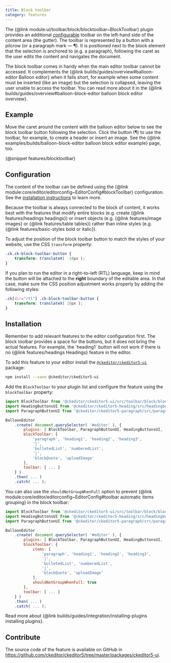 ```yaml
---
title: Block toolbar
category: features
---
```


The {@link module:ui/toolbar/block/blocktoolbar~BlockToolbar} plugin provides an additional [configurable](#configuration) toolbar on the left-hand side of the content area (the gutter). The toolbar is represented by a button with a pilcrow (or a paragraph mark &mdash; &#182;). It is positioned next to the block element that the selection is anchored to (e.g. a paragraph), following the caret as the user edits the content and navigates the document.

The block toolbar comes in handy when the main editor toolbar cannot be accessed. It complements the {@link builds/guides/overview#balloon-editor Balloon editor} when it falls short, for example when some content must be inserted (like an image) but the selection is collapsed, leaving the user unable to access the toolbar. You can read more about it in the {@link builds/guides/overview#balloon-block-editor balloon block editor overview}.

## Example

<info-box hint>
	Move the caret around the content with the balloon editor below to see the block toolbar button following the selection. Click the button (&#182;) to use the toolbar, for example, to create a header or insert an image. See the {@link examples/builds/balloon-block-editor balloon block editor example} page, too.
</info-box>

{@snippet features/blocktoolbar}

## Configuration

The content of the toolbar can be defined using the {@link module:core/editor/editorconfig~EditorConfig#blockToolbar} configuration. See the [installation instructions](#installation) to learn more.

<info-box hint>
	Because the toolbar is always connected to the block of content, it works best with the features that modify entire blocks (e.g. create {@link features/headings headings}) or insert objects (e.g. {@link features/image images} or {@link features/table tables}) rather than inline styles (e.g. {@link features/basic-styles bold or italic}).
</info-box>

To adjust the position of the block toolbar button to match the styles of your website, use the CSS `transform` property:

```css
.ck.ck-block-toolbar-button {
	transform: translateX( -10px );
}
```

If you plan to run the editor in a right–to–left (RTL) language, keep in mind the button will be attached to the **right** boundary of the editable area. In that case, make sure the CSS position adjustment works properly by adding the following styles:

```css
.ck[dir="rtl"] .ck-block-toolbar-button {
	transform: translateX( 10px );
}
```

## Installation

<info-box hint>
	Remember to add relevant features to the editor configuration first. The block toolbar provides a space for the buttons, but it does not bring the actual features. For example, the `heading1` button will not work if there is no {@link features/headings Headings} feature in the editor.
</info-box>

To add this feature to your editor install the [`@ckeditor/ckeditor5-ui`](https://www.npmjs.com/package/@ckeditor/ckeditor5-ui) package:

```bash
npm install --save @ckeditor/ckeditor5-ui
```

Add the `BlockToolbar` to your plugin list and configure the feature using the `blockToolbar` property:

```js
import BlockToolbar from '@ckeditor/ckeditor5-ui/src/toolbar/block/blocktoolbar';
import HeadingButtonsUI from '@ckeditor/ckeditor5-heading/src/headingbuttonsui';
import ParagraphButtonUI from '@ckeditor/ckeditor5-paragraph/src/paragraphbuttonui';

BalloonEditor
	.create( document.querySelector( '#editor' ), {
		plugins: [ BlockToolbar, ParagraphButtonUI, HeadingButtonsUI, ... ],
		blockToolbar: [
			'paragraph', 'heading1', 'heading2', 'heading3',
			'|',
			'bulletedList', 'numberedList',
			'|',
			'blockQuote', 'uploadImage'
		],
		toolbar: [ ... ]
	} )
	.then( ... )
	.catch( ... );
```

You can also use the `shouldNotGroupWhenFull` option to prevent {@link module:core/editor/editorconfig~EditorConfig#toolbar automatic items grouping} in the block toolbar:

```js
import BlockToolbar from '@ckeditor/ckeditor5-ui/src/toolbar/block/blocktoolbar';
import HeadingButtonsUI from '@ckeditor/ckeditor5-heading/src/headingbuttonsui';
import ParagraphButtonUI from '@ckeditor/ckeditor5-paragraph/src/paragraphbuttonui';

BalloonEditor
	.create( document.querySelector( '#editor' ), {
		plugins: [ BlockToolbar, ParagraphButtonUI, HeadingButtonsUI, ... ],
		blockToolbar: {
			items: [
				'paragraph', 'heading1', 'heading2', 'heading3',
				'|',
				'bulletedList', 'numberedList',
				'|',
				'blockQuote', 'uploadImage'
			],
			shouldNotGroupWhenFull: true
		},
		toolbar: [ ... ]
	} )
	.then( ... )
	.catch( ... );
```

<info-box info>
	Read more about {@link builds/guides/integration/installing-plugins installing plugins}.
</info-box>

## Contribute

The source code of the feature is available on GitHub in https://github.com/ckeditor/ckeditor5/tree/master/packages/ckeditor5-ui.
